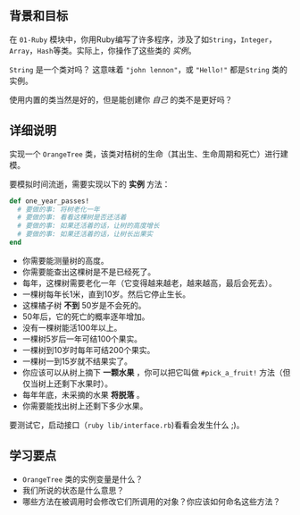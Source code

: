 ## 背景和目标

在 `01-Ruby` 模块中，你用Ruby编写了许多程序，涉及了如`String`，`Integer`，`Array`，`Hash`等类。实际上，你操作了这些类的 *实例*。

`String` 是一个类对吗？ 这意味着 `"john lennon"`，或 `"Hello!"` 都是`String` 类的实例。

使用内置的类当然是好的，但是能创建你 *自己* 的类不是更好吗？

## 详细说明

实现一个 `OrangeTree` 类，该类对桔树的生命（其出生、生命周期和死亡）进行建模。

要模拟时间流逝，需要实现以下的 **实例** 方法：

```ruby
def one_year_passes!
  # 要做的事: 将树老化一年
  # 要做的事: 看看这棵树是否还活着
  # 要做的事: 如果还活着的话，让树的高度增长
  # 要做的事: 如果还活着的话，让树长出果实
end
```

- 你需要能测量树的高度。
- 你需要能查出这棵树是不是已经死了。
- 每年，这棵树需要老化一年（它变得越来越老，越来越高，最后会死去）。
- 一棵树每年长1米，直到10岁。然后它停止生长。
- 这棵橘子树 **不到** 50岁是不会死的。
- 50年后，它的死亡的概率逐年增加。
- 没有一棵树能活100年以上。
- 一棵树5岁后一年可结100个果实。
- 一棵树到10岁时每年可结200个果实。
- 一棵树一到15岁就不结果实了。
- 你应该可以从树上摘下 **一颗水果** ，你可以把它叫做 `#pick_a_fruit!` 方法（但仅当树上还剩下水果时）。
- 每年年底，未采摘的水果 **将脱落** 。
- 你需要能找出树上还剩下多少水果。

要测试它，启动接口（`ruby lib/interface.rb`)看看会发生什么 ;)。

## 学习要点

- `OrangeTree` 类的实例变量是什么？
- 我们所说的状态是什么意思？
- 哪些方法在被调用时会修改它们所调用的对象？你应该如何命名这些方法？
